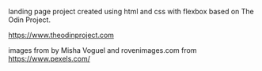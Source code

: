 landing page project created using html and css with flexbox based on The Odin Project. 

https://www.theodinproject.com

images from by Misha Voguel and rovenimages.com from https://www.pexels.com/

